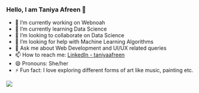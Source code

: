 ### Hello, I am Taniya Afreen 👋

- 🔭 I’m currently working on Webnoah
- 🌱 I’m currently learning Data Science
- 👯 I’m looking to collaborate on Data Science
- 🤔 I’m looking for help with Machine Learning Algorithms
- 💬 Ask me about Web Development and UI/UX related queries
- 📫 How to reach me:  [LinkedIn - taniyaafreen](https://www.linkedin.com/in/taniyaafreen/)
- 😄 Pronouns: She/her
- ⚡ Fun fact: I love exploring different forms of art like music, painting etc.


<img src="https://github-readme-stats.vercel.app/api?username=taanyaafreen&&show_icons=true&title_color=ffffff&icon_color=bb2acf&text_color=daf7dc&bg_color=151515">

